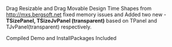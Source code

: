 Drag Resizable and Drag Movable Design Time Shapes from http://mxs.bergsoft.net 
fixed memory issues and Added two new - **TSizePanel, TSizeJvPanel (transparent)**
based on TPanel and TJvPanel(transparent) respectively.

Compiled Demo and InstallPackages Included
